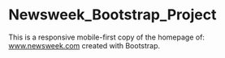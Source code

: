 # Newsweek_Bootstrap_Project
This is a responsive mobile-first copy of the homepage of: www.newsweek.com created with Bootstrap.
